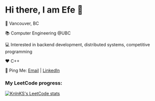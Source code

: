 # Hi there, I am Efe 👋 

📍 Vancouver, BC

📚 Computer Engineering @UBC

💻 Interested in backend development, distributed systems, competitive programming

❤️ C++

📮 Ping Me: [Email](mailto:efeberkeevci@gmail.com) | [LinkedIn](https://www.linkedin.com/in/efe-evci) 


### My LeetCode progress:
[![KnlnKS's LeetCode stats](https://leetcode-stats-six.vercel.app/api?username=efeberkeevci&theme=dark)](https://github.com/KnlnKS/leetcode-stats)
